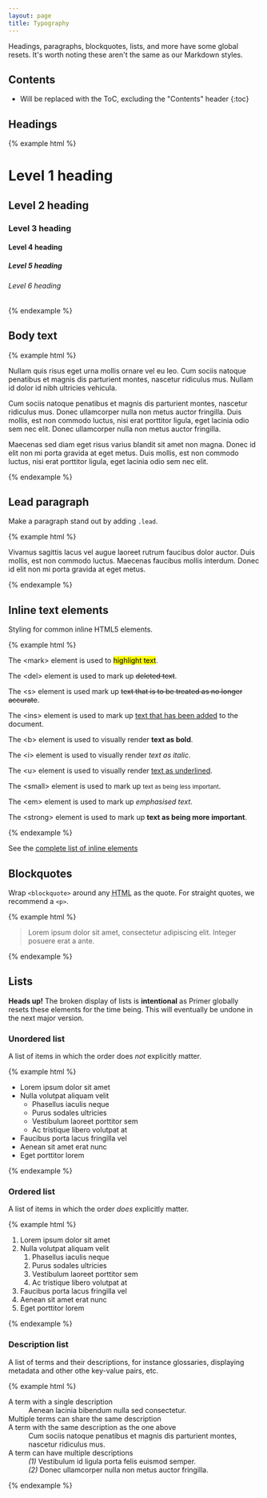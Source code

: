 ```yaml
---
layout: page
title: Typography
---
```


Headings, paragraphs, blockquotes, lists, and more have some global resets. It's worth noting these aren't the same as our Markdown styles.

## Contents

* Will be replaced with the ToC, excluding the "Contents" header
{:toc}

## Headings

{% example html %}
<h1>Level 1 heading</h1>
<h2>Level 2 heading</h2>
<h3>Level 3 heading</h3>
<h4>Level 4 heading</h4>
<h5>Level 5 heading</h5>
<h6>Level 6 heading</h6>
{% endexample %}

## Body text

{% example html %}
<p>Nullam quis risus eget urna mollis ornare vel eu leo. Cum sociis natoque penatibus et magnis dis parturient montes, nascetur ridiculus mus. Nullam id dolor id nibh ultricies vehicula.</p>
<p>Cum sociis natoque penatibus et magnis dis parturient montes, nascetur ridiculus mus. Donec ullamcorper nulla non metus auctor fringilla. Duis mollis, est non commodo luctus, nisi erat porttitor ligula, eget lacinia odio sem nec elit. Donec ullamcorper nulla non metus auctor fringilla.</p>
<p>Maecenas sed diam eget risus varius blandit sit amet non magna. Donec id elit non mi porta gravida at eget metus. Duis mollis, est non commodo luctus, nisi erat porttitor ligula, eget lacinia odio sem nec elit.</p>
{% endexample %}

## Lead paragraph

Make a paragraph stand out by adding `.lead`.

{% example html %}
<p class="lead">Vivamus sagittis lacus vel augue laoreet rutrum faucibus dolor auctor. Duis mollis, est non commodo luctus. Maecenas faucibus mollis interdum. Donec id elit non mi porta gravida at eget metus.</p>
{% endexample %}

## Inline text elements

Styling for common inline HTML5 elements.

{% example html %}
<p>The &lt;mark&gt; element is used to <mark>highlight text</mark>.</p>
<p>The &lt;del&gt; element is used to mark up <del>deleted text</del>.</p>
<p>The &lt;s&gt; element is used mark up <s>text that is to be treated as no longer accurate</s>.</p>
<p>The &lt;ins&gt; element is used to mark up <ins>text that has been added</ins> to the document.</p>
<p>The &lt;b&gt; element is used to visually render <b>text as bold</b>.</p>
<p>The &lt;i&gt; element is used to visually render <i>text as italic</i>.</p>
<p>The &lt;u&gt; element is used to visually render <u>text as underlined</u>.</p>
<p>The &lt;small&gt; element is used to mark up <small>text as being less important</small>.</p>
<p>The &lt;em&gt; element is used to mark up <em>emphasised text</em>.</p>
<p>The &lt;strong&gt; element is used to mark up <strong>text as being more important</strong>.</p>
{% endexample %}

See the [complete list of inline elements](/cruk-pattern-library/inline-elements/)

## Blockquotes

Wrap `<blockquote>` around any <abbr title="HyperText Markup Language">HTML</abbr> as the quote. For straight quotes, we recommend a `<p>`.

{% example html %}
<blockquote>
  <p>Lorem ipsum dolor sit amet, consectetur adipiscing elit. Integer posuere erat a ante.</p>
</blockquote>
{% endexample %}

## Lists

<div class="flash">
  <strong>Heads up!</strong> The broken display of lists is <strong>intentional</strong> as Primer globally resets these elements for the time being. This will eventually be undone in the next major version.
</div>

### Unordered list

A list of items in which the order does *not* explicitly matter.

{% example html %}
<ul>
  <li>Lorem ipsum dolor sit amet</li>
  <li>Nulla volutpat aliquam velit
    <ul>
      <li>Phasellus iaculis neque</li>
      <li>Purus sodales ultricies</li>
      <li>Vestibulum laoreet porttitor sem</li>
      <li>Ac tristique libero volutpat at</li>
    </ul>
  </li>
  <li>Faucibus porta lacus fringilla vel</li>
  <li>Aenean sit amet erat nunc</li>
  <li>Eget porttitor lorem</li>
</ul>
{% endexample %}

### Ordered list

A list of items in which the order *does* explicitly matter.

{% example html %}
<ol>
  <li>Lorem ipsum dolor sit amet</li>
  <li>Nulla volutpat aliquam velit
    <ol>
      <li>Phasellus iaculis neque</li>
      <li>Purus sodales ultricies</li>
      <li>Vestibulum laoreet porttitor sem</li>
      <li>Ac tristique libero volutpat at</li>
    </ol>
  </li>
  <li>Faucibus porta lacus fringilla vel</li>
  <li>Aenean sit amet erat nunc</li>
  <li>Eget porttitor lorem</li>
</ol>
{% endexample %}

### Description list

A list of terms and their descriptions, for instance glossaries, displaying metadata and other othe key-value pairs, etc.

{% example html %}
<dl>
<dt>A term with a single description</dt>
<dd>Aenean lacinia bibendum nulla sed consectetur.</dd>
<dt>Multiple terms can share the same description</dt>
<dt>A term with the same description as the one above</dt>
<dd>Cum sociis natoque penatibus et magnis dis parturient montes, nascetur ridiculus mus.</dd>
<dt>A term can have multiple descriptions</dt>
<dd><i>(1)</i> Vestibulum id ligula porta felis euismod semper.</dd>
<dd><i>(2)</i> Donec ullamcorper nulla non metus auctor fringilla.</dd>
</dl>
{% endexample %}


